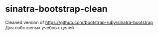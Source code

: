 sinatra-bootstrap-clean
=======================

Cleaned version of https://github.com/bootstrap-ruby/sinatra-bootstrap
Для собственых учебных целей